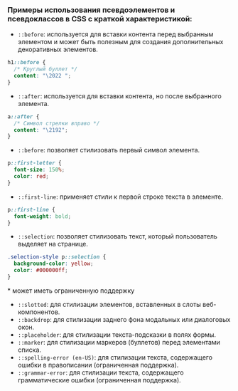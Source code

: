 ### Примеры использования псевдоэлементов и псевдоклассов в CSS с краткой характеристикой:

- `::before`: используется для вставки контента перед выбранным элементом и может быть полезным для создания дополнительных декоративных элементов.

```css
h1::before {
  /* Круглый буллет */
  content: "\2022 ";
}
```

- `::after`: используется для вставки контента, но после выбранного элемента.
```css
a::after {
  /* Символ стрелки вправо */
  content: "\2192";
}
```
- `::before`: позволяет стилизовать первый символ элемента.
```css
p::first-letter {
  font-size: 150%;
  color: red;
}
```
- `::first-line`: применяет стили к первой строке текста в элементе.
```css
p::first-line {
  font-weight: bold;
}
```
- `::selection`: позволяет стилизовать текст, который пользователь выделяет на странице.
```css
.selection-style p::selection {
  background-color: yellow;
  color: #000000ff;
}
```

\* может иметь ограниченную поддержку
- `::slotted`: для стилизации элементов, вставленных в слоты веб-компонентов.
- `::backdrop`: для стилизации заднего фона модальных или диалоговых окон.
- `::placeholder`: для стилизации текста-подсказки в полях формы.
- `::marker`: для стилизации маркеров (буллетов) перед элементами списка.
- `::spelling-error (en-US)`: для стилизации текста, содержащего ошибки в правописании (ограниченная поддержка).
- `::grammar-error`: для стилизации текста, содержащего грамматические ошибки (ограниченная поддержка).
